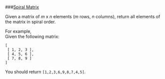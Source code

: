 ###[Spiral Matrix](http://leetcode.com/onlinejudge#question_54)

Given a matrix of *m* x *n* elements (*m* rows, *n* columns), return all elements of the matrix in spiral order.

For example,  
Given the following matrix:

    [
     [ 1, 2, 3 ],
     [ 4, 5, 6 ],
     [ 7, 8, 9 ]
    ]
You should return `[1,2,3,6,9,8,7,4,5]`.